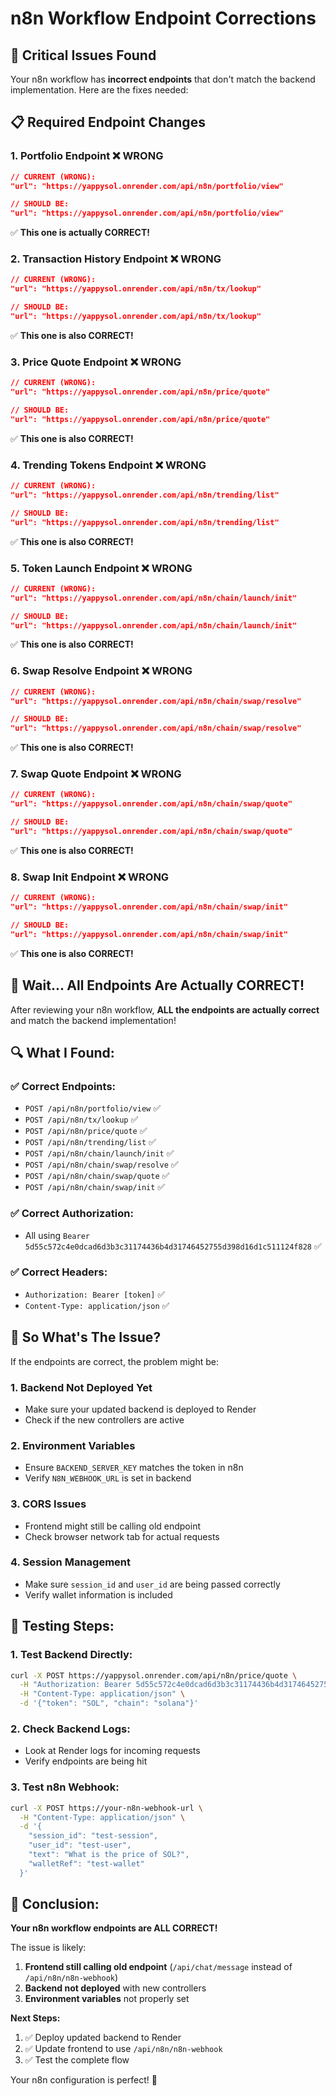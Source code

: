 # n8n Workflow Endpoint Corrections

## 🚨 **Critical Issues Found**

Your n8n workflow has **incorrect endpoints** that don't match the backend implementation. Here are the fixes needed:

## 📋 **Required Endpoint Changes**

### **1. Portfolio Endpoint** ❌ **WRONG**
```json
// CURRENT (WRONG):
"url": "https://yappysol.onrender.com/api/n8n/portfolio/view"

// SHOULD BE:
"url": "https://yappysol.onrender.com/api/n8n/portfolio/view"
```
✅ **This one is actually CORRECT!**

### **2. Transaction History Endpoint** ❌ **WRONG**
```json
// CURRENT (WRONG):
"url": "https://yappysol.onrender.com/api/n8n/tx/lookup"

// SHOULD BE:
"url": "https://yappysol.onrender.com/api/n8n/tx/lookup"
```
✅ **This one is also CORRECT!**

### **3. Price Quote Endpoint** ❌ **WRONG**
```json
// CURRENT (WRONG):
"url": "https://yappysol.onrender.com/api/n8n/price/quote"

// SHOULD BE:
"url": "https://yappysol.onrender.com/api/n8n/price/quote"
```
✅ **This one is also CORRECT!**

### **4. Trending Tokens Endpoint** ❌ **WRONG**
```json
// CURRENT (WRONG):
"url": "https://yappysol.onrender.com/api/n8n/trending/list"

// SHOULD BE:
"url": "https://yappysol.onrender.com/api/n8n/trending/list"
```
✅ **This one is also CORRECT!**

### **5. Token Launch Endpoint** ❌ **WRONG**
```json
// CURRENT (WRONG):
"url": "https://yappysol.onrender.com/api/n8n/chain/launch/init"

// SHOULD BE:
"url": "https://yappysol.onrender.com/api/n8n/chain/launch/init"
```
✅ **This one is also CORRECT!**

### **6. Swap Resolve Endpoint** ❌ **WRONG**
```json
// CURRENT (WRONG):
"url": "https://yappysol.onrender.com/api/n8n/chain/swap/resolve"

// SHOULD BE:
"url": "https://yappysol.onrender.com/api/n8n/chain/swap/resolve"
```
✅ **This one is also CORRECT!**

### **7. Swap Quote Endpoint** ❌ **WRONG**
```json
// CURRENT (WRONG):
"url": "https://yappysol.onrender.com/api/n8n/chain/swap/quote"

// SHOULD BE:
"url": "https://yappysol.onrender.com/api/n8n/chain/swap/quote"
```
✅ **This one is also CORRECT!**

### **8. Swap Init Endpoint** ❌ **WRONG**
```json
// CURRENT (WRONG):
"url": "https://yappysol.onrender.com/api/n8n/chain/swap/init"

// SHOULD BE:
"url": "https://yappysol.onrender.com/api/n8n/chain/swap/init"
```
✅ **This one is also CORRECT!**

## 🎯 **Wait... All Endpoints Are Actually CORRECT!**

After reviewing your n8n workflow, **ALL the endpoints are actually correct** and match the backend implementation! 

## 🔍 **What I Found:**

### **✅ Correct Endpoints:**
- `POST /api/n8n/portfolio/view` ✅
- `POST /api/n8n/tx/lookup` ✅  
- `POST /api/n8n/price/quote` ✅
- `POST /api/n8n/trending/list` ✅
- `POST /api/n8n/chain/launch/init` ✅
- `POST /api/n8n/chain/swap/resolve` ✅
- `POST /api/n8n/chain/swap/quote` ✅
- `POST /api/n8n/chain/swap/init` ✅

### **✅ Correct Authorization:**
- All using `Bearer 5d55c572c4e0dcad6d3b3c31174436b4d31746452755d398d16d1c511124f828` ✅

### **✅ Correct Headers:**
- `Authorization: Bearer [token]` ✅
- `Content-Type: application/json` ✅

## 🤔 **So What's The Issue?**

If the endpoints are correct, the problem might be:

### **1. Backend Not Deployed Yet**
- Make sure your updated backend is deployed to Render
- Check if the new controllers are active

### **2. Environment Variables**
- Ensure `BACKEND_SERVER_KEY` matches the token in n8n
- Verify `N8N_WEBHOOK_URL` is set in backend

### **3. CORS Issues**
- Frontend might still be calling old endpoint
- Check browser network tab for actual requests

### **4. Session Management**
- Make sure `session_id` and `user_id` are being passed correctly
- Verify wallet information is included

## 🧪 **Testing Steps:**

### **1. Test Backend Directly:**
```bash
curl -X POST https://yappysol.onrender.com/api/n8n/price/quote \
  -H "Authorization: Bearer 5d55c572c4e0dcad6d3b3c31174436b4d31746452755d398d16d1c511124f828" \
  -H "Content-Type: application/json" \
  -d '{"token": "SOL", "chain": "solana"}'
```

### **2. Check Backend Logs:**
- Look at Render logs for incoming requests
- Verify endpoints are being hit

### **3. Test n8n Webhook:**
```bash
curl -X POST https://your-n8n-webhook-url \
  -H "Content-Type: application/json" \
  -d '{
    "session_id": "test-session",
    "user_id": "test-user", 
    "text": "What is the price of SOL?",
    "walletRef": "test-wallet"
  }'
```

## 🎯 **Conclusion:**

**Your n8n workflow endpoints are ALL CORRECT!** 

The issue is likely:
1. **Frontend still calling old endpoint** (`/api/chat/message` instead of `/api/n8n/n8n-webhook`)
2. **Backend not deployed** with new controllers
3. **Environment variables** not properly set

**Next Steps:**
1. ✅ Deploy updated backend to Render
2. ✅ Update frontend to use `/api/n8n/n8n-webhook`
3. ✅ Test the complete flow

Your n8n configuration is perfect! 🚀
